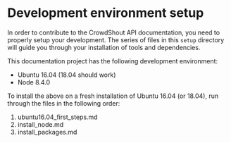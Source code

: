 # Development environment setup
In order to contribute to the CrowdShout API documentation, you need to properly setup your development. The series of files in this `setup` directory will guide you through your installation of tools and dependencies.

This documentation project has the following development environment:
- Ubuntu 16.04 (18.04 should work)
- Node 8.4.0

To install the above on a fresh installation of Ubuntu 16.04 (or 18.04), run through the files in the following order:
1. ubuntu16.04_first_steps.md
2. install_node.md
3. install_packages.md
